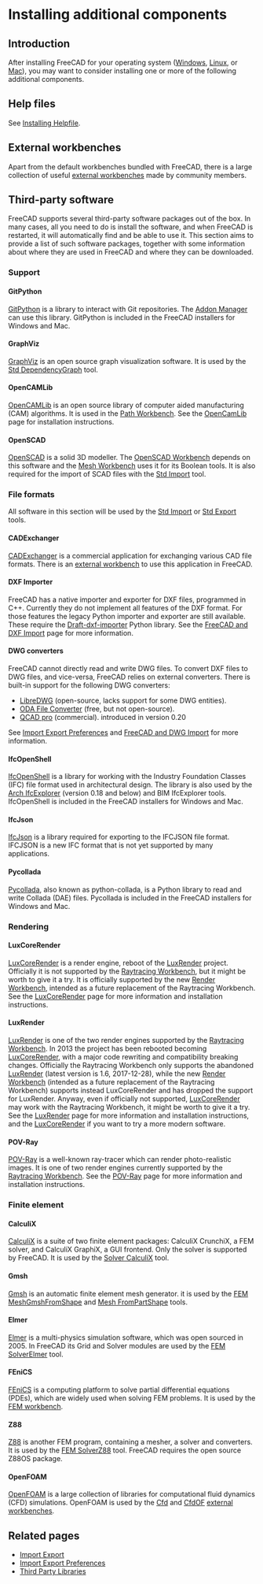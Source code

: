 # Installing additional components

## Introduction

After installing FreeCAD for your operating system ([Windows](https://wiki.freecad.org/Installing_on_Windows), [Linux](https://wiki.freecad.org/Installing_on_Linux), or [Mac](https://wiki.freecad.org/Installing_on_Mac)), you may want to consider installing one or more of the following additional components.

## Help files

See [Installing Helpfile](https://wiki.freecad.org/Installing_Helpfile).

## External workbenches

Apart from the default workbenches bundled with FreeCAD, there is a large collection of useful [external workbenches](https://wiki.freecad.org/External_workbenches) made by community members.

## Third-party software

FreeCAD supports several third-party software packages out of the box. In many cases, all you need to do is install the software, and when FreeCAD is restarted, it will automatically find and be able to use it. This section aims to provide a list of such software packages, together with some information about where they are used in FreeCAD and where they can be downloaded.

### Support

#### GitPython

[GitPython](https://github.com/gitpython-developers/GitPython) is a library to interact with Git repositories. The [Addon Manager](https://github.com/FreeCAD/FreeCAD-documentation-docusaurus/blob/main/src/pages/std-addonMgr.md) can use this library. GitPython is included in the FreeCAD installers for Windows and Mac.

#### GraphViz

[GraphViz](https://www.graphviz.org/) is an open source graph visualization software. It is used by the [Std DependencyGraph](https://wiki.freecad.org/Std_DependencyGraph) tool.

#### OpenCAMLib

[OpenCAMLib](http://www.anderswallin.net/CAM) is an open source library of computer aided manufacturing (CAM) algorithms. It is used in the [Path Workbench](docs\workbenches\path.md). See the [OpenCamLib](https://wiki.freecad.org/OpenCamLib) page for installation instructions.

#### OpenSCAD

[OpenSCAD](https://www.openscad.org/) is a solid 3D modeller. The [OpenSCAD Workbench](docs\workbenches\openSCAD.md) depends on this software and the [Mesh Workbench](docs\workbenches\mesh.md) uses it for its Boolean tools. It is also required for the import of SCAD files with the [Std Import](https://wiki.freecad.org/Std_Import) tool.

### File formats

All software in this section will be used by the [Std Import](https://wiki.freecad.org/Std_Import) or [Std Export](https://wiki.freecad.org/Std_Export) tools.

#### CADExchanger

[CADExchanger](https://cadexchanger.com/) is a commercial application for exchanging various CAD file formats. There is an [external workbench](https://github.com/yorikvanhavre/CADExchanger) to use this application in FreeCAD.

#### DXF Importer

FreeCAD has a native importer and exporter for DXF files, programmed in C++. Currently they do not implement all features of the DXF format. For those features the legacy Python importer and exporter are still available. These require the [Draft-dxf-importer](https://github.com/yorikvanhavre/Draft-dxf-importer) Python library. See the [FreeCAD and DXF Import](https://wiki.freecad.org/FreeCAD_and_DXF_Import) page for more information.

#### DWG converters

FreeCAD cannot directly read and write DWG files. To convert DXF files to DWG files, and vice-versa, FreeCAD relies on external converters. There is built-in support for the following DWG converters:

- [LibreDWG](https://www.gnu.org/software/libredwg) (open-source, lacks support for some DWG entities).
- [ODA File Converter](https://www.opendesign.com/guestfiles/oda_file_converter) (free, but not open-source).
- [QCAD pro](https://qcad.org/en/qcad-command-line-tools#dwg2dwg) (commercial). introduced in version 0.20

See [Import Export Preferences](https://wiki.freecad.org/Import_Export_Preferences#DWG) and [FreeCAD and DWG Import](https://wiki.freecad.org/FreeCAD_and_DWG_Import) for more information.

#### IfcOpenShell

[IfcOpenShell](http://ifcopenshell.org/) is a library for working with the Industry Foundation Classes (IFC) file format used in architectural design. The library is also used by the [Arch IfcExplorer](https://wiki.freecad.org/Arch_IfcExplorer) (version 0.18 and below) and BIM IfcExplorer tools. IfcOpenShell is included in the FreeCAD installers for Windows and Mac.

#### IfcJson

[IfcJson](https://github.com/buildingSMART/ifcJSON) is a library required for exporting to the IFCJSON file format. IFCJSON is a new IFC format that is not yet supported by many applications.

#### Pycollada

[Pycollada](https://github.com/pycollada/pycollada/releases), also known as python-collada, is a Python library to read and write Collada (DAE) files. Pycollada is included in the FreeCAD installers for Windows and Mac.

### Rendering

#### LuxCoreRender

[LuxCoreRender](https://www.luxcorerender.org/) is a render engine, reboot of the [LuxRender](https://wiki.freecad.org/LuxRender) project. Officially it is not supported by the [Raytracing Workbench](https://wiki.freecad.org/Raytracing_Workbench), but it might be worth to give it a try. It is officially supported by the new [Render Workbench](https://github.com/FreeCAD/FreeCAD-render), intended as a future replacement of the Raytracing Workbench. See the [LuxCoreRender](https://wiki.freecad.org/LuxCoreRender) page for more information and installation instructions.

#### LuxRender

[LuxRender](https://luxcorerender.org/history/) is one of the two render engines supported by the [Raytracing Workbench](https://wiki.freecad.org/Raytracing_Workbench). In 2013 the project has been rebooted becoming [LuxCoreRender](https://wiki.freecad.org/LuxCoreRender), with a major code rewriting and compatibility breaking changes. Officially the Raytracing Workbench only supports the abandoned [LuxRender](https://wiki.freecad.org/LuxRender) (latest version is 1.6, 2017-12-28), while the new [Render Workbench](https://github.com/FreeCAD/FreeCAD-render) (intended as a future replacement of the Raytracing Workbench) supports instead LuxCoreRender and has dropped the support for LuxRender. Anyway, even if officially not supported, [LuxCoreRender](https://wiki.freecad.org/LuxCoreRender) may work with the Raytracing Workbench, it might be worth to give it a try. See the [LuxRender](https://wiki.freecad.org/LuxRender) page for more information and installation instructions, and the [LuxCoreRender](https://wiki.freecad.org/LuxRender) if you want to try a more modern software.

#### POV-Ray

[POV-Ray](https://www.povray.org/) is a well-known ray-tracer which can render photo-realistic images. It is one of two render engines currently supported by the [Raytracing Workbench](https://wiki.freecad.org/Raytracing_Workbench). See the [POV-Ray](https://wiki.freecad.org/POV-Ray) page for more information and installation instructions.

### Finite element

#### CalculiX

[CalculiX](http://calculix.de/) is a suite of two finite element packages: CalculiX CrunchiX, a FEM solver, and CalculiX GraphiX, a GUI frontend. Only the solver is supported by FreeCAD. It is used by the [Solver CalculiX](https://wiki.freecad.org/FEM_SolverCalculiX) tool.

#### Gmsh

[Gmsh](http://gmsh.info/) is an automatic finite element mesh generator. it is used by the [FEM MeshGmshFromShape](https://wiki.freecad.org/FEM_MeshGmshFromShape) and [Mesh FromPartShape](https://wiki.freecad.org/Mesh_FromPartShape) tools.

#### Elmer

[Elmer](https://www.csc.fi/web/elmer) is a multi-physics simulation software, which was open sourced in 2005. In FreeCAD its Grid and Solver modules are used by the [FEM SolverElmer](https://wiki.freecad.org/FEM_SolverElmer) tool.

#### FEniCS

[FEniCS](https://fenicsproject.org/) is a computing platform to solve partial differential equations (PDEs), which are widely used when solving FEM problems. It is used by the [FEM workbench](docs\workbenches\FEM.md).

#### Z88

[Z88](https://en.z88.de/) is another FEM program, containing a mesher, a solver and converters. It is used by the [FEM SolverZ88](https://wiki.freecad.org/FEM_SolverZ88) tool. FreeCAD requires the open source Z88OS package.

#### OpenFOAM

[OpenFOAM](https://openfoam.org/) is a large collection of libraries for computational fluid dynamics (CFD) simulations. OpenFOAM is used by the [Cfd](https://wiki.freecad.org/Cfd_Workbench) and [CfdOF](https://github.com/jaheyns/CfdOF) [external workbenches](docs\workbenches\external-workbenches.md).

## Related pages

- [Import Export](https://wiki.freecad.org/Import_Export)
- [Import Export Preferences](https://wiki.freecad.org/Import_Export_Preferences)
- [Third Party Libraries](https://wiki.freecad.org/Third_Party_Libraries)
